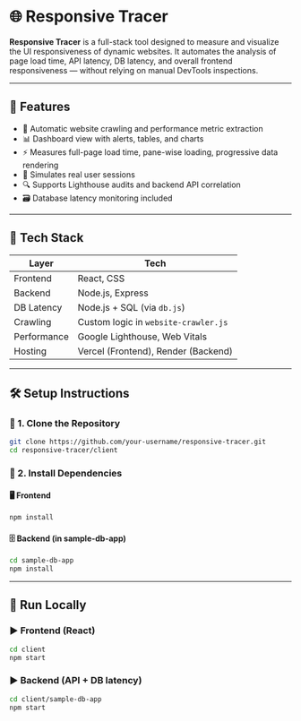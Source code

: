 # 🌐 Responsive Tracer

**Responsive Tracer** is a full-stack tool designed to measure and visualize the UI responsiveness of dynamic websites. It automates the analysis of page load time, API latency, DB latency, and overall frontend responsiveness — without relying on manual DevTools inspections.

---

## 🚀 Features

- 🧭 Automatic website crawling and performance metric extraction  
- 📊 Dashboard view with alerts, tables, and charts  
- ⚡ Measures full-page load time, pane-wise loading, progressive data rendering  
- 🧪 Simulates real user sessions  
- 🔍 Supports Lighthouse audits and backend API correlation  
- 🗃️ Database latency monitoring included  

---

## 🧩 Tech Stack

| Layer        | Tech                                  |
|--------------|---------------------------------------|
| Frontend     | React, CSS                            |
| Backend      | Node.js, Express                      |
| DB Latency   | Node.js + SQL (via `db.js`)           |
| Crawling     | Custom logic in `website-crawler.js`  |
| Performance  | Google Lighthouse, Web Vitals         |
| Hosting      | Vercel (Frontend), Render (Backend)   |

---

## 🛠️ Setup Instructions

### 🔹 1. Clone the Repository

```bash
git clone https://github.com/your-username/responsive-tracer.git
cd responsive-tracer/client
```

### 🔹 2. Install Dependencies

#### 🖥️ Frontend
```bash
npm install
```

#### 🗄️ Backend (in sample-db-app)
```bash
cd sample-db-app
npm install
```

---

## 🧪 Run Locally

### ▶️ Frontend (React)
```bash
cd client
npm start
```

### ▶️ Backend (API + DB latency)
```bash
cd client/sample-db-app
npm start
```


